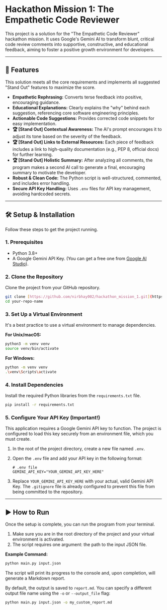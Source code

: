 # Hackathon Mission 1: The Empathetic Code Reviewer

This project is a solution for the "The Empathetic Code Reviewer" hackathon mission. It uses Google's Gemini AI to transform blunt, critical code review comments into supportive, constructive, and educational feedback, aiming to foster a positive growth environment for developers.

---

## 🚀 Features

This solution meets all the core requirements and implements all suggested "Stand Out" features to maximize the score.

* **Empathetic Rephrasing:** Converts terse feedback into positive, encouraging guidance.
* **Educational Explanations:** Clearly explains the "why" behind each suggestion, referencing core software engineering principles.
* **Actionable Code Suggestions:** Provides corrected code snippets for easy implementation.
* **🏆 [Stand Out] Contextual Awareness:** The AI's prompt encourages it to adjust its tone based on the severity of the feedback.
* **🏆 [Stand Out] Links to External Resources:** Each piece of feedback includes a link to high-quality documentation (e.g., PEP 8, official docs) for further learning.
* **🏆 [Stand Out] Holistic Summary:** After analyzing all comments, the program makes a second AI call to generate a final, encouraging summary to motivate the developer.
* **Robust & Clean Code:** The Python script is well-structured, commented, and includes error handling.
* **Secure API Key Handling:** Uses `.env` files for API key management, avoiding hardcoded secrets.

---

## 🛠️ Setup & Installation

Follow these steps to get the project running.

### 1. Prerequisites

* Python 3.8+
* A Google Gemini API Key. (You can get a free one from [Google AI Studio](https://aistudio.google.com/app/apikey)).

### 2. Clone the Repository

Clone the project from your GitHub repository.

```bash
git clone [https://github.com/nirbhay002/hackathon_mission_1.git](https://github.com/nirbhay002/hackathon_mission_1.git)
cd your-repo-name
```

### 3. Set Up a Virtual Environment

It's a best practice to use a virtual environment to manage dependencies.

**For Unix/macOS:**
```bash
python3 -m venv venv
source venv/bin/activate
```

**For Windows:**
```bash
python -m venv venv
.\venv\Scripts\activate
```

### 4. Install Dependencies

Install the required Python libraries from the `requirements.txt` file.

```bash
pip install -r requirements.txt
```

### 5. Configure Your API Key (Important!)

This application requires a Google Gemini API key to function. The project is configured to load this key securely from an environment file, which you must create.

1.  In the root of the project directory, create a new file named `.env`.
2.  Open the `.env` file and add your API key in the following format:

    ```
    # .env file
    GEMINI_API_KEY="YOUR_GEMINI_API_KEY_HERE"
    ```
3.  Replace `YOUR_GEMINI_API_KEY_HERE` with your actual, valid Gemini API Key. The `.gitignore` file is already configured to prevent this file from being committed to the repository.

---

## ▶️ How to Run

Once the setup is complete, you can run the program from your terminal.

1.  Make sure you are in the root directory of the project and your virtual environment is activated.
2.  The script requires one argument: the path to the input JSON file.

**Example Command:**
```bash
python main.py input.json
```

The script will print its progress to the console and, upon completion, will generate a Markdown report.

By default, the output is saved to `report.md`. You can specify a different output file name using the `-o` or `--output_file` flag:

```bash
python main.py input.json -o my_custom_report.md

